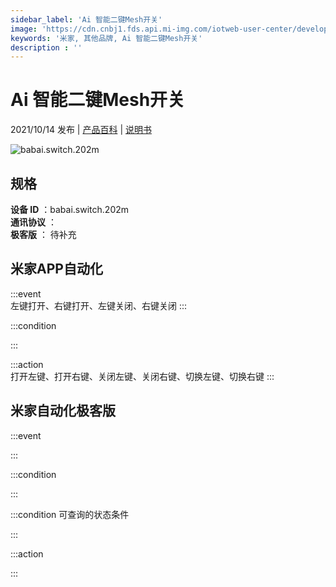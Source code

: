 ```yaml
---
sidebar_label: 'Ai 智能二键Mesh开关'
image: 'https://cdn.cnbj1.fds.api.mi-img.com/iotweb-user-center/developer_1679068029961UbHN3nG1.png?GalaxyAccessKeyId=AKVGLQWBOVIRQ3XLEW&Expires=9223372036854775807&Signature=yUC2YbLzLaARKeHe+oNbD6+Bkoo='
keywords: '米家, 其他品牌, Ai 智能二键Mesh开关'
description : ''
---
```

# Ai 智能二键Mesh开关

2021/10/14 发布 | [产品百科](https://home.mi.com/webapp/content/baike/product/index.html?model=babai.switch.202m/) | [说明书](https://home.mi.com/views/introduction.html?model=babai.switch.202m&region=cn)

![babai.switch.202m](https://cdn.cnbj1.fds.api.mi-img.com/iotweb-user-center/developer_1679068029961UbHN3nG1.png?GalaxyAccessKeyId=AKVGLQWBOVIRQ3XLEW&Expires=9223372036854775807&Signature=yUC2YbLzLaARKeHe+oNbD6+Bkoo=)

## 规格  
> 
**设备 ID** ：babai.switch.202m  
**通讯协议** ：  
**极客版**  ： 待补充 


## 米家APP自动化  

:::event  
左键打开、右键打开、左键关闭、右键关闭
:::

:::condition  

:::

:::action   
打开左键、打开右键、关闭左键、关闭右键、切换左键、切换右键
:::

## 米家自动化极客版  

:::event  

:::

:::condition  

:::

:::condition 可查询的状态条件  

:::

:::action  

:::

        
